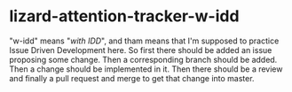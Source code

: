 # lizard-attention-tracker-w-idd

"w-idd" means "_with IDD_", and tham means that I'm supposed to practice Issue Driven Development here. So first there should be added an issue proposing some change. Then a corresponding branch should be added. Then a change should be implemented in it. Then there should be a review and finally a pull request and merge to get that change into master.
